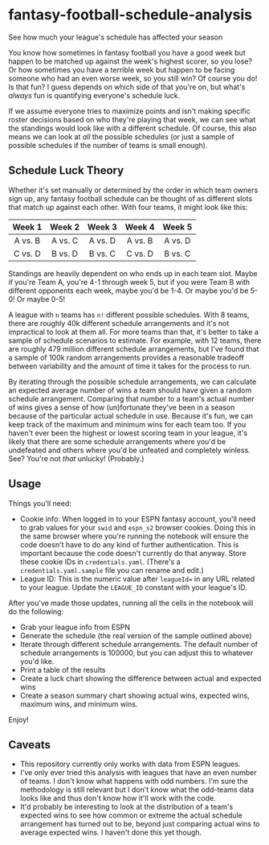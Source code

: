 # fantasy-football-schedule-analysis
See how much your league's schedule has affected your season

You know how sometimes in fantasy football you have a good week but happen to be matched up against the week's highest scorer, so you lose? Or how sometimes you have a terrible week but happen to be facing someone who had an even worse week, so you still win? Of course you do! Is that fun? I guess depends on which side of that you're on, but what's _always_ fun is quantifying everyone's schedule luck.

If we assume everyone tries to maximize points and isn't making specific roster decisions based on who they're playing that week, we can see what the standings would look like with a different schedule. Of course, this also means we can look at _all_ the possible schedules (or just a sample of possible schedules if the number of teams is small enough).

## Schedule Luck Theory
Whether it's set manually or determined by the order in which team owners sign up, any fantasy football schedule can be thought of as different slots that match up against each other. With four teams, it might look like this:

|Week 1|Week 2|Week 3|Week 4|Week 5|
| :---: | :---: | :---: | :---: | :---: |
|A vs. B|A vs. C|A vs. D|A vs. B|A vs. D|
|C vs. D|B vs. D|B vs. C|C vs. D|B vs. C|

Standings are heavily dependent on who ends up in each team slot. Maybe if you're Team A, you're 4-1 through week 5, but if you were Team B with different opponents each week, maybe you'd be 1-4. Or maybe you'd be 5-0! Or maybe 0-5!

A league with `n` teams has `n!` different possible schedules. With 8 teams, there are roughly 40k different schedule arrangements and it's not impractical to look at them all. For more teams than that, it's better to take a sample of schedule scenarios to estimate. For example, with 12 teams, there are roughly 479 million different schedule arrangements, but I've found that a sample of 100k random arrangements provides a reasonable tradeoff between variability and the amount of time it takes for the process to run.

By iterating through the possible schedule arrangements, we can calculate an expected average number of wins a team should have given a random schedule arrangement. Comparing that number to a team's actual number of wins gives a sense of how (un)fortunate they've been in a season because of the particular actual schedule in use. Because it's fun, we can keep track of the maximum and minimum wins for each team too. If you haven't ever been the highest or lowest scoring team in your league, it's likely that there are some schedule arrangements where you'd be undefeated and others where you'd be unfeated and completely winless. See? You're not _that_ unlucky! (Probably.)

## Usage
Things you'll need:
- Cookie info: When logged in to your ESPN fantasy account, you'll need to grab values for your `swid` and `espn_s2` browser cookies. Doing this in the same browser where you're running the notebook will ensure the code doesn't have to do any kind of further authentication. This is important because the code doesn't currently do that anyway. Store these cookie IDs in `credentials.yaml`. (There's a `credentials.yaml.sample` file you can rename and edit.)
- League ID: This is the numeric value after `leagueId=` in any URL related to your league. Update the `LEAGUE_ID` constant with your league's ID.

After you've made those updates, running all the cells in the notebook will do the following:
- Grab your league info from ESPN
- Generate the schedule (the real version of the sample outlined above)
- Iterate through different schedule arrangements. The default number of schedule arrangements is 100000, but you can adjust this to whatever you'd like.
- Print a table of the results
- Create a luck chart showing the difference between actual and expected wins
- Create a season summary chart showing actual wins, expected wins, maximum wins, and minimum wins.

Enjoy!

## Caveats
- This repository currently only works with data from ESPN leagues.
- I've only ever tried this analysis with leagues that have an even number of teams. I don't know what happens with odd numbers. I'm sure the methodology is still relevant but I don't know what the odd-teams data looks like and thus don't know how it'll work with the code.
- It'd probably be interesting to look at the distribution of a team's expected wins to see how common or extreme the actual schedule arrangement has turned out to be, beyond just comparing actual wins to average expected wins. I haven't done this yet though.
